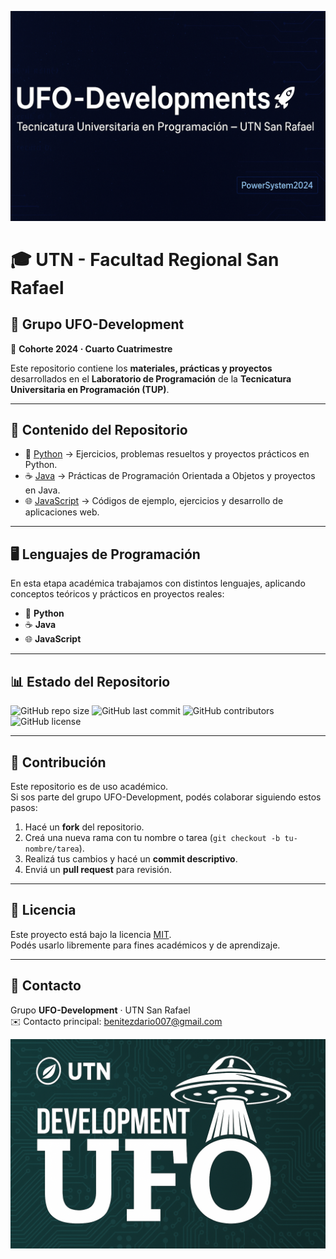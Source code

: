 ![Banner del grupo](./assets/banner.png)

# 🎓 UTN - Facultad Regional San Rafael

## 👥 Grupo **UFO-Development**  
📅 **Cohorte 2024 · Cuarto Cuatrimestre**

Este repositorio contiene los **materiales, prácticas y proyectos** desarrollados en el **Laboratorio de Programación** de la **Tecnicatura Universitaria en Programación (TUP)**.  

---

## 📂 Contenido del Repositorio

- 🐍 [Python](./Python) → Ejercicios, problemas resueltos y proyectos prácticos en Python.  
- ☕ [Java](./Java) → Prácticas de Programación Orientada a Objetos y proyectos en Java.  
- 🌐 [JavaScript](./JavaScript) → Códigos de ejemplo, ejercicios y desarrollo de aplicaciones web.  

---

## 🖥️ Lenguajes de Programación

En esta etapa académica trabajamos con distintos lenguajes, aplicando conceptos teóricos y prácticos en proyectos reales:

- 🐍 **Python**
- ☕ **Java**
- 🌐 **JavaScript**

---

## 📊 Estado del Repositorio

![GitHub repo size](https://img.shields.io/github/repo-size/PowerSystem2024/UFO-Development-cuarto-semestre)
![GitHub last commit](https://img.shields.io/github/last-commit/PowerSystem2024/UFO-Development-cuarto-semestre)
![GitHub contributors](https://img.shields.io/github/contributors/PowerSystem2024/UFO-Development-cuarto-semestre)
![GitHub license](https://img.shields.io/github/license/PowerSystem2024/UFO-Development-cuarto-semestre)

---

## 🤝 Contribución

Este repositorio es de uso académico.  
Si sos parte del grupo UFO-Development, podés colaborar siguiendo estos pasos:  

1. Hacé un **fork** del repositorio.  
2. Creá una nueva rama con tu nombre o tarea (`git checkout -b tu-nombre/tarea`).  
3. Realizá tus cambios y hacé un **commit descriptivo**.  
4. Enviá un **pull request** para revisión.  

---

## 📜 Licencia

Este proyecto está bajo la licencia [MIT](./LICENSE).  
Podés usarlo libremente para fines académicos y de aprendizaje.  

---

## 📧 Contacto

Grupo **UFO-Development** · UTN San Rafael  
✉️ Contacto principal: [benitezdario007@gmail.com](mailto:benitezdario007@gmail.com)

![Banner de cierre](./assets/banner3.png)
